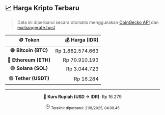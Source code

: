 

<!-- HARGA_KRIPTO -->
## 📈 Harga Kripto Terbaru

> Data ini diperbarui secara otomatis menggunakan [CoinGecko API](https://www.coingecko.com/) dan [exchangerate.host](https://exchangerate.host/)

<div align="center">

| 🪙 Token | 💰 Harga (IDR) |
|:------:|---------------:|
| 🟠 **Bitcoin (BTC)**   | Rp 1.862.574.663 |
| 🔵 **Ethereum (ETH)**  | Rp 70.910.193 |
| 🟣 **Solana (SOL)**    | Rp 3.044.723 |
| 🟢 **Tether (USDT)**   | Rp 16.284 |

---

💱 **Kurs Rupiah (USD → IDR)**: Rp 16.279

🕒 <sub>Terakhir diperbarui: 21/8/2025, 04.08.45</sub>

</div>
<!-- /HARGA_KRIPTO -->